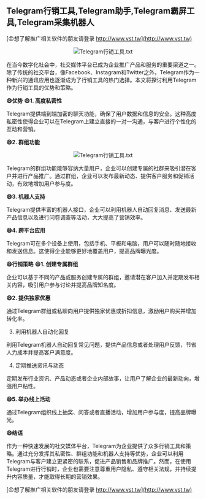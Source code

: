 ## **Telegram行销工具,Telegram助手,Telegram霸屏工具,Telegram采集机器人**

[😍想了解推广相关软件的朋友请登录 http://www.vst.tw](http://www.vst.tw)

 <center><img src="https://vst.tw/MP4/tuiguang/png/2.png" alt="Telegram行销工具.txt"></center>

在当今数字化社会中，社交媒体平台已成为企业推广产品和服务的重要渠道之一。除了传统的社交平台，像Facebook、Instagram和Twitter之外，Telegram作为一种新兴的通讯应用也逐渐成为了行销工具的热门选择。本文将探讨利用Telegram作为行销工具的优势和策略。

**😄优势**
**😄1. 高度私密性**

Telegram提供端到端加密的聊天功能，确保了用户数据和信息的安全。这种高度私密性使得企业可以在Telegram上建立直接的一对一沟通，与客户进行个性化的互动和营销。

**😄2. 群组功能**

 <center><img src="https://vst.tw/MP4/tuiguang/png/6.png" alt="Telegram行销工具.txt"></center>

Telegram的群组功能能够容纳大量用户，企业可以创建专属的社群来吸引潜在客户并进行产品推广。通过群组，企业可以发布最新动态、提供客户服务和促销活动，有效地增加用户参与度。

**😄3. 机器人支持**

Telegram提供丰富的机器人接口，企业可以利用机器人自动回复消息、发送最新产品信息以及进行问卷调查等活动，大大提高了营销效率。

**😄4. 跨平台应用**

Telegram可在多个设备上使用，包括手机、平板和电脑，用户可以随时随地接收和发送信息。这使得企业能够更好地覆盖用户，提高品牌曝光度。

**😄行销策略**
**😄1. 创建专属群组**

企业可以基于不同的产品或服务创建专属的群组，邀请潜在客户加入并定期发布相关内容，吸引用户参与讨论并提高品牌知名度。

**😄2. 提供独家优惠**

通过Telegram群组或私聊向用户提供独家优惠或折扣信息，激励用户购买并增加转化率。

3. 利用机器人自动化回复

利用Telegram机器人自动回复常见问题，提供产品信息或者处理用户反馈，节省人力成本并提高客户满意度。

4. 定期推送资讯与动态

定期发布行业资讯、产品动态或者企业内部故事，让用户了解企业的最新动向，增强用户粘性。

**😄5. 举办线上活动**

通过Telegram组织线上抽奖、问答或者直播活动，增加用户参与度，提高品牌曝光。

**😄结语**

作为一种快速发展的社交媒体平台，Telegram为企业提供了众多行销工具和策略。通过充分发挥其私密性、群组功能和机器人支持等优势，企业可以利用Telegram与客户建立更紧密的联系，促进产品销售和品牌推广。然而，在使用Telegram进行行销时，企业也需要注意尊重用户隐私、遵守相关法规，并持续提升内容质量，才能取得长期的营销效果。

[😍想了解推广相关软件的朋友请登录 http://www.vst.tw](http://www.vst.tw)



